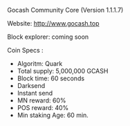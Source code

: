 Gocash Community Core (Version 1.1.1.7) 

Website: http://www.gocash.top 

Block explorer: coming soon 

Coin Specs :

- Algoritm: Quark
- Total supply: 5,000,000 GCASH
- Block time: 60 seconds
- Darksend
- Instant send
- MN reward: 60%
- POS reward: 40%
- Min staking Age: 60 min.
